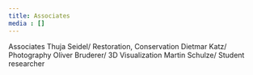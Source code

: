 ```yaml
---
title: Associates
media : []
---
```


Associates
Thuja Seidel/ Restoration, Conservation
Dietmar Katz/ Photography
Oliver Bruderer/ 3D Visualization
Martin Schulze/ Student researcher
